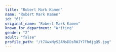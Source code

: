 ```yaml
---
title: "Robert Mark Kamen"
name: "Robert Mark Kamen"
id: "61"
original_name: "Robert Mark Kamen"
known_for_department: "Writing"
gender: "2"
adult: "false"
profile_path: "/t7XwxMyS2ANsDDsRWJY7FhdjgQ5.jpg"
---
```

